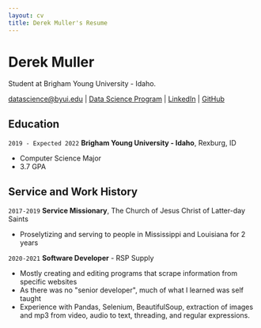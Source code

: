 ```yaml
---
layout: cv
title: Derek Muller's Resume
---
```

# Derek Muller
Student at Brigham Young University - Idaho.

<div id="webaddress">
<a href="datascience@byui.edu">datascience@byui.edu</a>
| <a href="https://byuidatascience.github.io/development.html">Data Science Program</a>
| <a href="https://www.linkedin.com/groups/13537407/">LinkedIn</a>
| <a href="https://github.com/byuids-resumes">GitHub</a>
</div>

<!-- https://www.monique.tech/the-art-of-markdown -->

## Education

`2019 - Expected 2022`
__Brigham Young University - Idaho__, Rexburg, ID

- Computer Science Major
- 3.7 GPA


## Service and Work History

`2017-2019`
__Service Missionary__, The Church of Jesus Christ of Latter-day Saints
- Proselytizing and serving to people in Mississippi and Louisiana for 2 years

`2020-2021`
__Software Developer__ - RSP Supply
- Mostly creating and editing programs that scrape information from specific websites 
- As there was no "senior developer", much of what I learned was self taught 
- Experience with Pandas, Selenium, BeautifulSoup, extraction of images and mp3 from video, audio to text, threading, and regular expressions.


<!-- ### Footer

Last updated: May 2013 -->


